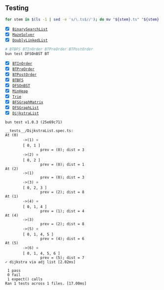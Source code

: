 ## Testing

```bash
for stem in $(ls -1 | sed -e 's/\.ts$//'); do mv "${stem}.ts" "${stem}.spec.ts"; done
```

- [x] [`BinarySearchList`](../day1/BinarySearchList.ts)
- [x] [`MazeSolver`](../day1/MazeSolver.ts)
- [x] [`DoublyLinkedList`](../day1/DoublyLinkedList.ts)

```bash
# BTBFS BTInOrder BTPreOrder BTPostOrder
bun test DFSOnBST BT
```

- [x] [`BTInOrder`](../day3/BTInOrder.ts)
- [x] [`BTPreOrder`](../day3/BTPreOrder.ts)
- [x] [`BTPostOrder`](../day3/BTPostOrder.ts)
- [x] [`BTBFS`](../day3/BTBFS.ts)
- [x] [`DFSOnBST`](../day3/DFSOnBST.ts)
- [x] [`MinHeap`](../day3/MinHeap.ts)
- [x] [`Trie`](../day3/Trie.ts)
- [x] [`BFSGraphMatrix`](../day3/BFSGraphMatrix.ts)
- [x] [`DFSGraphList`](../day3/DFSGraphList.ts)
- [x] [`DijkstraList`](../day3/DijkstraList.ts)

```log
bun test v1.0.3 (25e69c71)

__tests__/DijkstraList.spec.ts:
At (0)
        ->(1) ⭐
        [ 0, 1 ]
                prev = (0); dist = 3
        ->(2) ⭐
        [ 0, 2 ]
                prev = (0); dist = 1
At (2)
        ->(1)
                prev = (0); dist = 3
        ->(3) ⭐
        [ 0, 2, 3 ]
                prev = (2); dist = 8
At (1)
        ->(4) ⭐
        [ 0, 1, 4 ]
                prev = (1); dist = 4
At (4)
        ->(3)
                prev = (2); dist = 8
        ->(5) ⭐
        [ 0, 1, 4, 5 ]
                prev = (4); dist = 6
At (5)
        ->(6) ⭐
        [ 0, 1, 4, 5, 6 ]
                prev = (5); dist = 7
✓ dijkstra via adj list [2.02ms]

 1 pass
 0 fail
 1 expect() calls
Ran 1 tests across 1 files. [17.00ms]
```